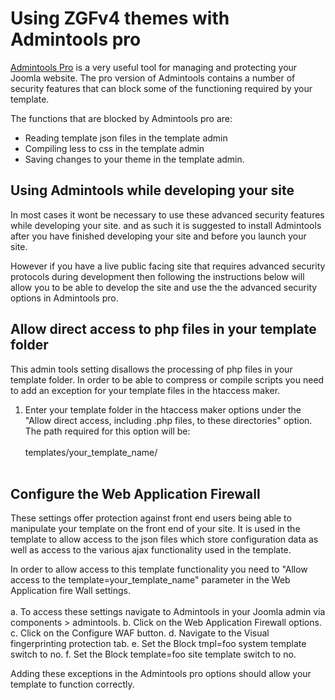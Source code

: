Using ZGFv4 themes with Admintools pro
======

<a href="https://www.akeebabackup.com/products/admin-tools.html">Admintools Pro</a> is a very useful tool for managing and protecting your Joomla website. The pro version of Admintools contains a number of security features that can block some of the functioning required by your template.

The functions that are blocked by Admintools pro are:
- Reading template json files in the template admin
- Compiling less to css in the template admin
- Saving changes to your theme in the template admin.

Using Admintools while developing your site
---

In most cases it wont be necessary to use these advanced security features while developing your site. and as such it is suggested to install Admintools after you have finished developing your site and before you launch your site.

However if you have a live public facing site that requires advanced security protocols during development then following the instructions below will allow you to be able to develop the site and use the the advanced security options in Admintools pro.

Allow direct access to php files in your template folder
---
This admin tools setting disallows the processing of php files in your template folder. In order to be able to compress or compile scripts you need to add an exception for your template files in the htaccess maker.

1. Enter your template folder in the htaccess maker options under the "Allow direct access, including .php files, to these directories" option. The path required for this option will be:<br/><br/>
templates/your_template_name/
<br/><br />

Configure the Web Application Firewall
---
These settings offer protection against front end users being able to manipulate your template on the front end of your site. It is used in the template to allow access to the json files which store configuration data as well as access to the various ajax functionality used in the template.

In order to allow access to this template functionality you need to "Allow access to the template=your_template_name" parameter in the Web Application fire Wall settings. <br /><br />
a. To access these settings navigate to Admintools in your Joomla admin via components > admintools. 
b. Click on the Web Application Firewall options.
c. Click on the Configure WAF button.
d. Navigate to the Visual fingerprinting protection tab.
e. Set the Block tmpl=foo system template switch to no.
f. Set the Block template=foo site template switch to no.

Adding these exceptions in the Admintools pro options should allow your template to function correctly.